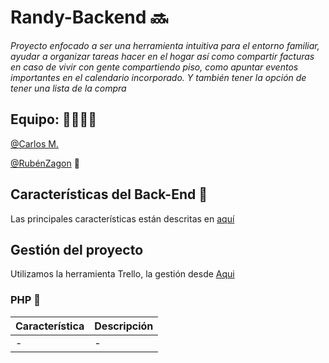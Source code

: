 # Randy-Backend :soon: 

*Proyecto enfocado a ser una herramienta intuitiva para el entorno familiar, ayudar a organizar tareas hacer en el hogar así como compartir facturas en caso de vivir con gente compartiendo piso, como apuntar eventos importantes en el calendario incorporado. Y también tener la opción de tener una lista de la compra*


## Equipo: :man_technologist::man_technologist:

[@Carlos M.](https://github.com/AnnwynDev)

[@RubénZagon](https://github.com/RubenZagon) :unicorn:


## Características del Back-End :robot:

Las principales características están descritas en [aquí](./docs/database/README.md)

## Gestión del proyecto
Utilizamos la herramienta Trello, la gestión desde [Aqui](https://trello.com/b/o4BMDaq8/randyapp)

### PHP :rocket:

| Característica  | Descripción |
|----------|-------------|
|    -      |      -       |
